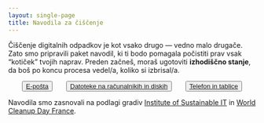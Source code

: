 ```yaml
---
layout: single-page
title: Navodila za čiščenje
---
```


Čiščenje digitalnih odpadkov je kot vsako drugo — vedno malo drugače. Zato smo pripravili paket navodil, ki ti bodo pomagala počistiti prav vsak “kotiček” tvojih naprav. Preden začneš, moraš ugotoviti **izhodiščno stanje**, da boš po koncu procesa vedel/a, koliko si izbrisal/a. 

<div style="display:flex; justify-content: space-evenly; flex-wrap: wrap; margin-bottom: 1em">
	<button>
		<a href="eposta.html">E-pošta</a>
	</button>
	<button>
		<a href="datoteke.html">Datoteke na računalnikih in diskih</a>
	</button>
	<button>
		<a href="telefon.html">Telefon in tablice</a>
	</button>
</div>

Navodila smo zasnovali na podlagi gradiv [Institute of Sustainable IT](https://institutnr.org/) in [World Cleanup Day France](https://digital-cleanup-day.fr/).
